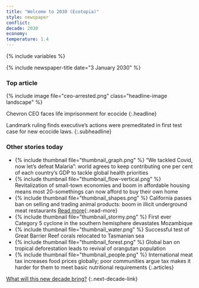 ```yaml
---
title: "Welcome to 2030 (Ecotopia)"
style: newspaper
conflict: 
decade: 2030
economy: 
temperature: 1.4
---
```


{% include variables %}

{% include newspaper-title date="3 January 2030" %}

### Top article

{% include image file="ceo-arrested.png" class="headline-image landscape" %}

Chevron CEO faces life imprisonment for ecocide
{:.headline}

Landmark ruling finds executive’s actions were premeditated in first test case for new ecocide laws.
{:.subheadline}

### Other stories today

- {% include thumbnail file="thumbnail_graph.png" %} “We tackled Covid, now let’s defeat Malaria”: world agrees to keep contributing one per cent of each country’s GDP to tackle global health priorities
- {% include thumbnail file="thumbnail_flow-vertical.png" %} Revitalization of small-town economies and boom in affordable housing means most 20-somethings can now afford to buy their own home
- {% include thumbnail file="thumbnail_shapes.png" %} California passes ban on selling and trading animal products: boom in illicit underground meat restaurants [Read more](story_meat-raid.html){:.read-more}
- {% include thumbnail file="thumbnail_stormy.png" %} First ever Category 5 cyclone in the southern hemisphere devastates Mozambique
- {% include thumbnail file="thumbnail_water.png" %} Successful test of Great Barrier Reef corals relocated to Tasmanian sea
- {% include thumbnail file="thumbnail_forest.png" %} Global ban on tropical deforestation leads to revival of orangutan population
- {% include thumbnail file="thumbnail_people.png" %} International meat tax increases food prices globally; poor communities argue tax makes it harder for them to meet basic nutritional requirements
{:.articles}

[What will this new decade bring?](chapter_easier-climate-conference.html)
{:.next-decade-link}
